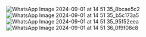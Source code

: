 ![WhatsApp Image 2024-09-01 at 14 51 35_8bcae5c2](https://github.com/user-attachments/assets/22d5559e-5cee-4f1c-8c7e-1f099fd06561)
![WhatsApp Image 2024-09-01 at 14 51 35_b5c173a5](https://github.com/user-attachments/assets/2e2b6d63-6955-4964-b3e5-c4a14234d8a2)
![WhatsApp Image 2024-09-01 at 14 51 35_95f52eea](https://github.com/user-attachments/assets/65e2d544-b730-4638-b959-7eea830c3329)
![WhatsApp Image 2024-09-01 at 14 51 36_0f9f08c8](https://github.com/user-attachments/assets/5abb772d-5167-443f-9a57-aede5560f9ce)
